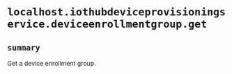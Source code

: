 # `localhost.iothubdeviceprovisioningservice.deviceenrollmentgroup.get`

## `summary`
Get a device enrollment group.


